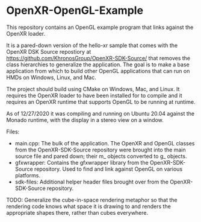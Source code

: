 # OpenXR-OpenGL-Example

<!--
Copyright (c) 2017-2020 The Kronos Group Inc
Copyright (c) 2020 ReliaSolve LLC
-->

This repository contains an OpenGL example program that links against the OpenXR loader.

It is a pared-down version of the hello-xr sample that comes with the OpenXR DSK Source
repostiory at <https://github.com/KhronosGroup/OpenXR-SDK-Source/> that removes the
class hierarchies to generalize the application.  The goal is to make a base application
from which to build other OpenGL applications that can run on HMDs on Windows, Linux,
and Mac.

The project should build using CMake on Windows, Mac, and Linux.  It requires the
OpenXR loader to have been installed for to compile and it requires an OpenXR runtime
that supports OpenGL to be running at runtime.

As of 12/27/2020 it was compiling and running on Ubuntu 20.04 against the Monado runtime,
with the display in a stereo view on a window.

Files:
- main.cpp: The bulk of the application.  The OpenXR and OpenGL classes from the OpenXR-SDK-Source
repository were brought into the main source file and pared down; their m_ objects converted
to g_ objects.
- gfxwrapper: Contains the gfxwrapper library from the OpenXR-SDK-Source repository.  Used
to find and link against OpenGL on various platforms.
- sdk-files: Additional helper header files brought over from the OpenXR-SDK-Source
repository.

TODO: Generalize the cube-in-space rendering metaphor so that the rendering code
knows what space it is drawing to and renders the appropriate shapes there, rather
than cubes everywhere.

